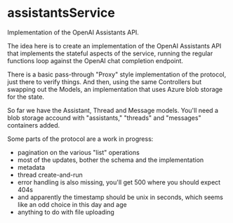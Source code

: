 # assistantsService
Implementation of the OpenAI Assistants API.

The idea here is to create an implementation of the OpenAI Assistants API that implements the stateful aspects of the service, running the regular functions loop against the OpenAI chat completion endpoint.

There is a basic pass-through "Proxy" style implementation of the protocol, just there to verify things. And then, using the same Controllers but swapping out the Models, an implementation that uses Azure blob storage for the state.

So far we have the Assistant, Thread and Message models. You'll need a blob storage accound with "assistants," "threads" and "messages" containers added.

Some parts of the protocol are a work in progress:
- pagination on the various "list" operations
- most of the updates, bother the schema and the implementation
- metadata
- thread create-and-run
- error handling is also missing, you'll get 500 where you should expect 404s
- and apparently the timestamp should be unix in seconds, which seems like an odd choice in this day and age
- anything to do with file uploading
